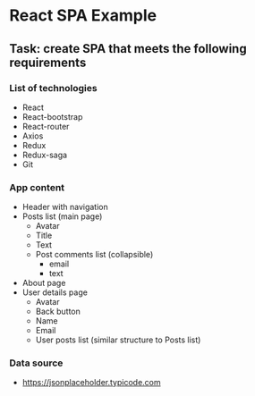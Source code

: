 # React SPA Example

## Task: create SPA that meets the following requirements

### List of technologies
- React
- React-bootstrap
- React-router
- Axios
- Redux
- Redux-saga
- Git

### App content
- Header with navigation
- Posts list (main page)
  - Avatar
  - Title
  - Text
  - Post comments list (collapsible)
    - email
    - text
- About page
- User details page
  - Avatar
  - Back button
  - Name
  - Email
  - User posts list (similar structure to Posts list)

### Data source
- https://jsonplaceholder.typicode.com